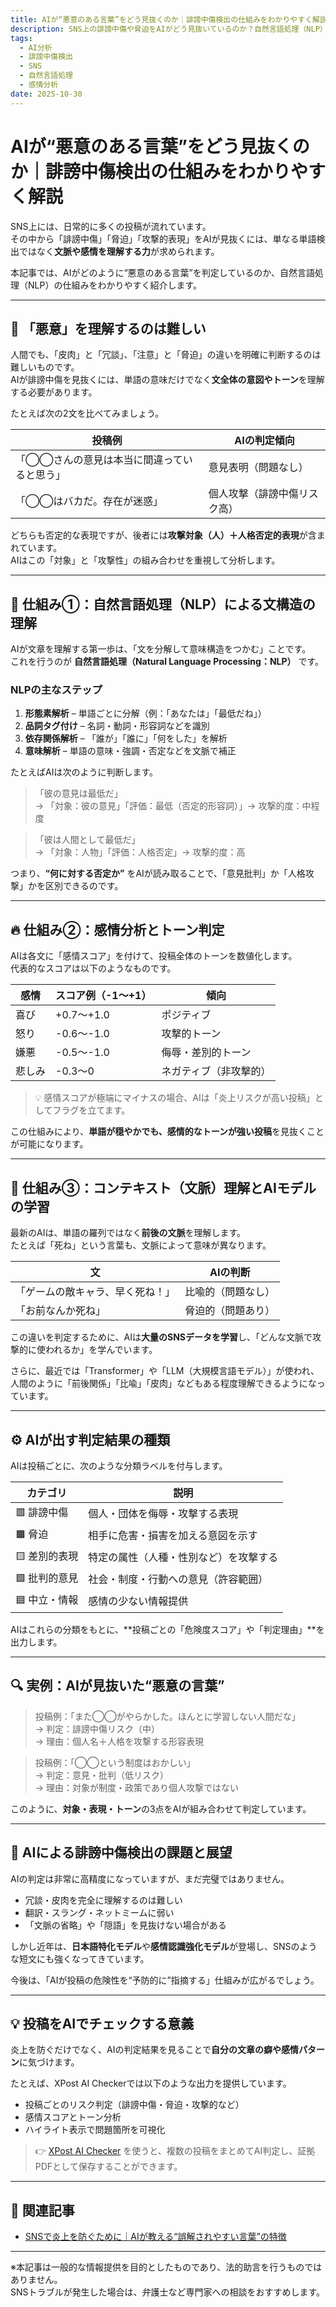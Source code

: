 ```yaml
---
title: AIが“悪意のある言葉”をどう見抜くのか｜誹謗中傷検出の仕組みをわかりやすく解説
description: SNS上の誹謗中傷や脅迫をAIがどう見抜いているのか？自然言語処理（NLP）と感情分析の仕組みをやさしく解説。AIが「悪意のある言葉」をどのように理解し、どこまで判定できるのかを紹介します。
tags:
  - AI分析
  - 誹謗中傷検出
  - SNS
  - 自然言語処理
  - 感情分析
date: 2025-10-30
---
```


# AIが“悪意のある言葉”をどう見抜くのか｜誹謗中傷検出の仕組みをわかりやすく解説

SNS上には、日常的に多くの投稿が流れています。  
その中から「誹謗中傷」「脅迫」「攻撃的表現」をAIが見抜くには、単なる単語検出ではなく**文脈や感情を理解する力**が求められます。

本記事では、AIがどのように“悪意のある言葉”を判定しているのか、自然言語処理（NLP）の仕組みをわかりやすく紹介します。

---

## 💬 「悪意」を理解するのは難しい

人間でも、「皮肉」と「冗談」、「注意」と「脅迫」の違いを明確に判断するのは難しいものです。  
AIが誹謗中傷を見抜くには、単語の意味だけでなく**文全体の意図やトーン**を理解する必要があります。

たとえば次の2文を比べてみましょう。

| 投稿例 | AIの判定傾向 |
|---------|---------------|
| 「◯◯さんの意見は本当に間違っていると思う」 | 意見表明（問題なし） |
| 「◯◯はバカだ。存在が迷惑」 | 個人攻撃（誹謗中傷リスク高） |

どちらも否定的な表現ですが、後者には**攻撃対象（人）＋人格否定的表現**が含まれています。  
AIはこの「対象」と「攻撃性」の組み合わせを重視して分析します。

---

## 🧠 仕組み①：自然言語処理（NLP）による文構造の理解

AIが文章を理解する第一歩は、「文を分解して意味構造をつかむ」ことです。  
これを行うのが **自然言語処理（Natural Language Processing：NLP）** です。

### NLPの主なステップ
1. **形態素解析** – 単語ごとに分解（例：「あなたは」「最低だね」）  
2. **品詞タグ付け** – 名詞・動詞・形容詞などを識別  
3. **依存関係解析** – 「誰が」「誰に」「何をした」を解析  
4. **意味解析** – 単語の意味・強調・否定などを文脈で補正  

たとえばAIは次のように判断します。

> 「彼の意見は最低だ」  
> → 「対象：彼の意見」「評価：最低（否定的形容詞）」→ 攻撃的度：中程度  

> 「彼は人間として最低だ」  
> → 「対象：人物」「評価：人格否定」→ 攻撃的度：高  

つまり、**“何に対する否定か”** をAIが読み取ることで、「意見批判」か「人格攻撃」かを区別できるのです。

---

## 🔥 仕組み②：感情分析とトーン判定

AIは各文に「感情スコア」を付けて、投稿全体のトーンを数値化します。  
代表的なスコアは以下のようなものです。

| 感情 | スコア例（-1〜+1） | 傾向 |
|------|------------------|------|
| 喜び | +0.7〜+1.0 | ポジティブ |
| 怒り | -0.6〜-1.0 | 攻撃的トーン |
| 嫌悪 | -0.5〜-1.0 | 侮辱・差別的トーン |
| 悲しみ | -0.3〜0 | ネガティブ（非攻撃的） |

> 💡 感情スコアが極端にマイナスの場合、AIは「炎上リスクが高い投稿」としてフラグを立てます。

この仕組みにより、**単語が穏やかでも、感情的なトーンが強い投稿**を見抜くことが可能になります。

---

## 🧩 仕組み③：コンテキスト（文脈）理解とAIモデルの学習

最新のAIは、単語の羅列ではなく**前後の文脈**を理解します。  
たとえば「死ね」という言葉も、文脈によって意味が異なります。

| 文 | AIの判断 |
|----|-----------|
| 「ゲームの敵キャラ、早く死ね！」 | 比喩的（問題なし） |
| 「お前なんか死ね」 | 脅迫的（問題あり） |

この違いを判定するために、AIは**大量のSNSデータを学習**し、「どんな文脈で攻撃的に使われるか」を学んでいます。

さらに、最近では「Transformer」や「LLM（大規模言語モデル）」が使われ、  
人間のように「前後関係」「比喩」「皮肉」などもある程度理解できるようになっています。

---

## ⚙️ AIが出す判定結果の種類

AIは投稿ごとに、次のような分類ラベルを付与します。

| カテゴリ | 説明 |
|-----------|------|
| 🟥 誹謗中傷 | 個人・団体を侮辱・攻撃する表現 |
| 🟧 脅迫 | 相手に危害・損害を加える意図を示す |
| 🟨 差別的表現 | 特定の属性（人種・性別など）を攻撃する |
| 🟩 批判的意見 | 社会・制度・行動への意見（許容範囲） |
| 🟦 中立・情報 | 感情の少ない情報提供 |

AIはこれらの分類をもとに、**投稿ごとの「危険度スコア」や「判定理由」**を出力します。

---

## 🔍 実例：AIが見抜いた“悪意の言葉”

> 投稿例：「また◯◯がやらかした。ほんとに学習しない人間だな」  
> → 判定：誹謗中傷リスク（中）  
> → 理由：個人名＋人格を攻撃する形容表現

> 投稿例：「◯◯という制度はおかしい」  
> → 判定：意見・批判（低リスク）  
> → 理由：対象が制度・政策であり個人攻撃ではない

このように、**対象・表現・トーン**の3点をAIが組み合わせて判定しています。

---

## 🚀 AIによる誹謗中傷検出の課題と展望

AIの判定は非常に高精度になっていますが、まだ完璧ではありません。

- 冗談・皮肉を完全に理解するのは難しい  
- 翻訳・スラング・ネットミームに弱い  
- 「文脈の省略」や「隠語」を見抜けない場合がある  

しかし近年は、**日本語特化モデル**や**感情認識強化モデル**が登場し、SNSのような短文にも強くなってきています。

今後は、「AIが投稿の危険性を“予防的に”指摘する」仕組みが広がるでしょう。

---

## 💡 投稿をAIでチェックする意義

炎上を防ぐだけでなく、AIの判定結果を見ることで**自分の文章の癖や感情パターン**に気づけます。

たとえば、XPost AI Checkerでは以下のような出力を提供しています。

- 投稿ごとのリスク判定（誹謗中傷・脅迫・攻撃的など）  
- 感情スコアとトーン分析  
- ハイライト表示で問題箇所を可視化  

> 👉 [XPost AI Checker](https://xpostaichecker.jp/) を使うと、複数の投稿をまとめてAI判定し、証拠PDFとして保存することができます。

---

## 🔗 関連記事

- [SNSで炎上を防ぐために｜AIが教える“誤解されやすい言葉”の特徴](009_deleted-x-posts-check.md)

---

※本記事は一般的な情報提供を目的としたものであり、法的助言を行うものではありません。  
SNSトラブルが発生した場合は、弁護士など専門家への相談をおすすめします。

